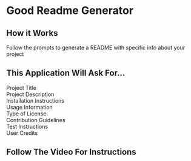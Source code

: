 # Good Readme Generator
## How it Works
Follow the prompts to generate a README with specific info about your project
## This Application Will Ask For...
Project Title <br>
Project Description <br>
Installation Instructions <br>
Usage Information <br>
Type of License <br>
Contribution Guidelines <br>
Test Instructions <br>
User Credits
## Follow The Video For Instructions

